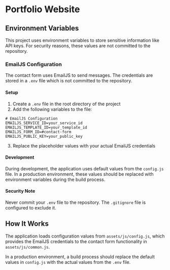 # Portfolio Website

## Environment Variables

This project uses environment variables to store sensitive information like API keys. For security reasons, these values are not committed to the repository.

### EmailJS Configuration

The contact form uses EmailJS to send messages. The credentials are stored in a `.env` file which is not committed to the repository.

#### Setup

1. Create a `.env` file in the root directory of the project
2. Add the following variables to the file:

```
# EmailJS Configuration
EMAILJS_SERVICE_ID=your_service_id
EMAILJS_TEMPLATE_ID=your_template_id
EMAILJS_FORM_ID=#contact-form
EMAILJS_PUBLIC_KEY=your_public_key
```

3. Replace the placeholder values with your actual EmailJS credentials

#### Development

During development, the application uses default values from the `config.js` file. In a production environment, these values should be replaced with environment variables during the build process.

#### Security Note

Never commit your `.env` file to the repository. The `.gitignore` file is configured to exclude it.

## How It Works

The application loads configuration values from `assets/js/config.js`, which provides the EmailJS credentials to the contact form functionality in `assets/js/common.js`.

In a production environment, a build process should replace the default values in `config.js` with the actual values from the `.env` file.